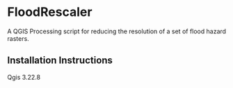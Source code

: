 # FloodRescaler

A QGIS Processing script for reducing the resolution of a set of flood hazard rasters. 

## Installation Instructions

Qgis 3.22.8
